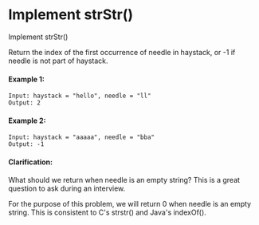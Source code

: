 #  Implement strStr()

Implement strStr()

Return the index of the first occurrence of needle in haystack, or -1 if needle is not part of haystack.

#### Example 1:
```
Input: haystack = "hello", needle = "ll"
Output: 2
```

#### Example 2:
```
Input: haystack = "aaaaa", needle = "bba"
Output: -1
```

#### Clarification:
What should we return when needle is an empty string? This is a great question to ask during an interview.

For the purpose of this problem, we will return 0 when needle is an empty string. This is consistent to C's strstr() and Java's indexOf().